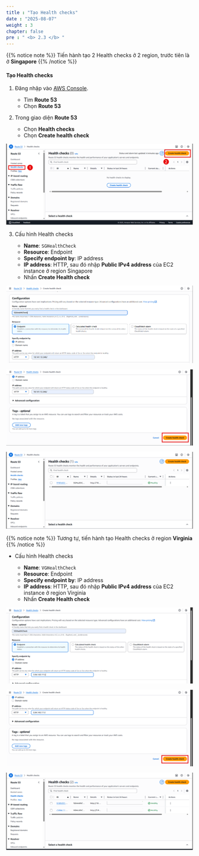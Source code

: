 ```yaml
---
title : "Tạo Health checks"
date : "2025-08-07"
weight : 3
chapter: false
pre : " <b> 2.3 </b> "
---
```


{{% notice note %}}
Tiến hành tạo 2 Health checks ở 2 region, trước tiên là ở **Singapore**
{{% /notice %}}

#### Tạo Health checks

1. Đăng nhập vào [AWS Console](https://aws.amazon.com/console/).

    - Tìm **Route 53**
    - Chọn **Route 53**

2. Trong giao diện **Route 53**

    - Chọn **Health checks**
    - Chọn **Create health check**

![CreateHealthcheck](/images/01/CHC1.png?featherlight=false&width=90pc)

3. Cấu hình Health checks

    - **Name**: `SGHealthCheck`
    - **Resource**: Endpoint
    - **Specify endpoint by**: IP address
    - **IP address**: HTTP, sau đó nhập **Public IPv4 address** của EC2 instance ở region Singapore
    - Nhấn **Create Health check**

![CreateHealthcheck](/images/01/CHC2.png?featherlight=false&width=90pc)

![CreateHealthcheck](/images/01/CHC3.png?featherlight=false&width=90pc)

![CreateHealthcheck](/images/01/CHC4.png?featherlight=false&width=90pc)

{{% notice note %}}
Tương tự, tiến hành tạo Health checks ở region **Virginia**
{{% /notice %}}

- Cấu hình Health checks
  
    - **Name**: `VGHealthCheck`
    - **Resource**: Endpoint
    - **Specify endpoint by**: IP address
    - **IP address**: HTTP, sau đó nhập **Public IPv4 address** của EC2 instance ở region Virginia
    - Nhấn **Create Health check**

![CreateHealthcheck](/images/01/CHC5.png?featherlight=false&width=90pc)

![CreateHealthcheck](/images/01/CHC6.png?featherlight=false&width=90pc)

![CreateHealthcheck](/images/01/CHC7.png?featherlight=false&width=90pc)

